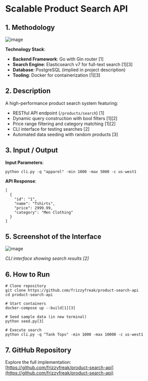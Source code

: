 
# **Scalable Product Search API**

## **1. Methodology**
![image](https://github.com/user-attachments/assets/350cfa35-6144-4547-ba2c-52b4ab1d7e82)



**Technology Stack**:
- **Backend Framework**: Go with Gin router [1]
- **Search Engine**: Elasticsearch v7 for full-text search [1][3]
- **Database**: PostgreSQL (implied in project description)
- **Tooling**: Docker for containerization [1][3]

## **2. Description**


A high-performance product search system featuring:
- RESTful API endpoint (`/products/search`) [1]
- Dynamic query construction with bool filters [1][2]
- Price range filtering and category matching [1][2]
- CLI interface for testing searches [2]
- Automated data seeding with random products [3]

## **3. Input / Output**


**Input Parameters**:
```
python cli.py -q "apparel" -min 1000 -max 5000 -c us-west1
```

**API Response**:
```
[
  {
    "id": "1", 
    "name": "Tshirts",
    "price": 2999.99,
    "category": "Men Clothing"
  }
]
```

## **5. Screenshot of the Interface**
![image](https://github.com/user-attachments/assets/710da719-f400-447f-afbc-d2490525033d)


*CLI interface showing search results [2]*

## **6. How to Run**
```
# Clone repository
git clone https://github.com/frizzyfreak/product-search-api
cd product-search-api

# Start containers
docker-compose up --build[1][3]

# Seed sample data (in new terminal)
python seed.py[3]

# Execute search
python cli.py -q "Tank Tops" -min 1000 -max 10000 -c us-west1
```

## **7. GitHub Repository**
Explore the full implementation:  
[https://github.com/frizzyfreak/product-search-api](https://github.com/frizzyfreak/product-search-api)
